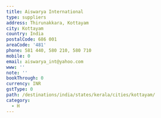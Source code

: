 ```yaml
---
title: Aiswarya International
type: suppliers
address: Thirunakkara, Kottayam
city: Kottayam
country: India
postalCode: 686 001
areaCode: '481'
phone: 581 440, 580 210, 580 710
mobile: 0
email: aiswarya_int@yahoo.com
www: ''
note: ''
bookThrough: 0
currency: INR
gstType: 0
path: /destinations/india/states/kerala/cities/kottayam/
category:
  - H
---
```


